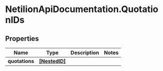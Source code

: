 # NetilionApiDocumentation.QuotationIDs

## Properties
Name | Type | Description | Notes
------------ | ------------- | ------------- | -------------
**quotations** | [**[NestedID]**](NestedID.md) |  | 


